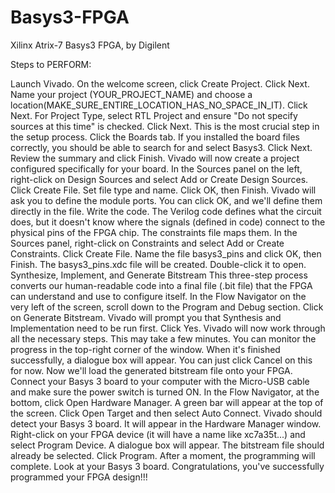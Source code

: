 # Basys3-FPGA
Xilinx Atrix-7 Basys3 FPGA, by Digilent

Steps to PERFORM:

Launch Vivado.
On the welcome screen, click Create Project.
Click Next. Name your project (YOUR_PROJECT_NAME) and choose a location(MAKE_SURE_ENTIRE_LOCATION_HAS_NO_SPACE_IN_IT). Click Next.
For Project Type, select RTL Project and ensure "Do not specify sources at this time" is checked. Click Next.
This is the most crucial step in the setup process. Click the Boards tab. If you installed the board files correctly, you should be able to search for and select Basys3. Click Next.
Review the summary and click Finish.
Vivado will now create a project configured specifically for your board.
In the Sources panel on the left, right-click on Design Sources and select Add or Create Design Sources.
Click Create File. Set file type and name. Click OK, then Finish.
Vivado will ask you to define the module ports. You can click OK, and we'll define them directly in the file.
Write the code.
The Verilog code defines what the circuit does, but it doesn't know where the signals (defined in code) connect to the physical pins of the FPGA chip. The constraints file maps them.
In the Sources panel, right-click on Constraints and select Add or Create Constraints.
Click Create File. Name the file basys3_pins and click OK, then Finish.
The basys3_pins.xdc file will be created. Double-click it to open.
Synthesize, Implement, and Generate Bitstream
This three-step process converts our human-readable code into a final file (.bit file) that the FPGA can understand and use to configure itself.
In the Flow Navigator on the very left of the screen, scroll down to the Program and Debug section.
Click on Generate Bitstream.
Vivado will prompt you that Synthesis and Implementation need to be run first. Click Yes.
Vivado will now work through all the necessary steps. This may take a few minutes. You can monitor the progress in the top-right corner of the window.
When it's finished successfully, a dialogue box will appear. You can just click Cancel on this for now.
Now we'll load the generated bitstream file onto your FPGA.
Connect your Basys 3 board to your computer with the Micro-USB cable and make sure the power switch is turned ON.
In the Flow Navigator, at the bottom, click Open Hardware Manager.
A green bar will appear at the top of the screen. Click Open Target and then select Auto Connect.
Vivado should detect your Basys 3 board. It will appear in the Hardware Manager window.
Right-click on your FPGA device (it will have a name like xc7a35t...) and select Program Device.
A dialogue box will appear. The bitstream file should already be selected.
Click Program.
After a moment, the programming will complete. Look at your Basys 3 board.
Congratulations, you've successfully programmed your FPGA design!!!
